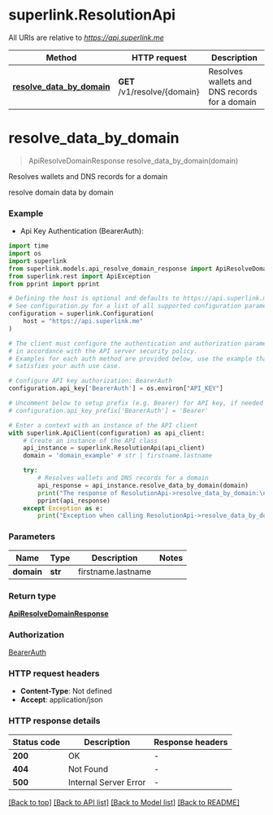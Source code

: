 # superlink.ResolutionApi

All URIs are relative to *https://api.superlink.me*

Method | HTTP request | Description
------------- | ------------- | -------------
[**resolve_data_by_domain**](ResolutionApi.md#resolve_data_by_domain) | **GET** /v1/resolve/{domain} | Resolves wallets and DNS records for a domain


# **resolve_data_by_domain**
> ApiResolveDomainResponse resolve_data_by_domain(domain)

Resolves wallets and DNS records for a domain

resolve domain data by domain

### Example

* Api Key Authentication (BearerAuth):
```python
import time
import os
import superlink
from superlink.models.api_resolve_domain_response import ApiResolveDomainResponse
from superlink.rest import ApiException
from pprint import pprint

# Defining the host is optional and defaults to https://api.superlink.me
# See configuration.py for a list of all supported configuration parameters.
configuration = superlink.Configuration(
    host = "https://api.superlink.me"
)

# The client must configure the authentication and authorization parameters
# in accordance with the API server security policy.
# Examples for each auth method are provided below, use the example that
# satisfies your auth use case.

# Configure API key authorization: BearerAuth
configuration.api_key['BearerAuth'] = os.environ["API_KEY"]

# Uncomment below to setup prefix (e.g. Bearer) for API key, if needed
# configuration.api_key_prefix['BearerAuth'] = 'Bearer'

# Enter a context with an instance of the API client
with superlink.ApiClient(configuration) as api_client:
    # Create an instance of the API class
    api_instance = superlink.ResolutionApi(api_client)
    domain = 'domain_example' # str | firstname.lastname

    try:
        # Resolves wallets and DNS records for a domain
        api_response = api_instance.resolve_data_by_domain(domain)
        print("The response of ResolutionApi->resolve_data_by_domain:\n")
        pprint(api_response)
    except Exception as e:
        print("Exception when calling ResolutionApi->resolve_data_by_domain: %s\n" % e)
```


### Parameters

Name | Type | Description  | Notes
------------- | ------------- | ------------- | -------------
 **domain** | **str**| firstname.lastname | 

### Return type

[**ApiResolveDomainResponse**](ApiResolveDomainResponse.md)

### Authorization

[BearerAuth](../README.md#BearerAuth)

### HTTP request headers

 - **Content-Type**: Not defined
 - **Accept**: application/json

### HTTP response details
| Status code | Description | Response headers |
|-------------|-------------|------------------|
**200** | OK |  -  |
**404** | Not Found |  -  |
**500** | Internal Server Error |  -  |

[[Back to top]](#) [[Back to API list]](../README.md#documentation-for-api-endpoints) [[Back to Model list]](../README.md#documentation-for-models) [[Back to README]](../README.md)

